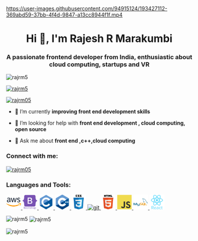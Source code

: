 

https://user-images.githubusercontent.com/94915124/193427112-369abd59-37bb-4f4d-9847-a13cc8944f1f.mp4

<h1 align="center">Hi 👋, I'm Rajesh R Marakumbi</h1>
<h3 align="center">A passionate frontend developer from India, enthusiastic about cloud computing, startups and VR</h3>

<p align="left"> <img src="https://komarev.com/ghpvc/?username=rajrm5&label=Profile%20views&color=0e75b6&style=flat" alt="rajrm5" /> </p>

<p align="left"> <a href="https://github.com/ryo-ma/github-profile-trophy"><img src="https://github-profile-trophy.vercel.app/?username=rajrm5" alt="rajrm5" /></a> </p>

<p align="left"> <a href="https://twitter.com/rajrm05" target="blank"><img src="https://img.shields.io/twitter/follow/rajrm05?logo=twitter&style=for-the-badge" alt="rajrm05" /></a> </p>

- 🔭 I’m currently **improving front end development skills**

- 🤝 I’m looking for help with **front end development , cloud computing, open source**

- 💬 Ask me about **front end ,c++,cloud computing**

<h3 align="left">Connect with me:</h3>
<p align="left">
<a href="https://twitter.com/rajrm05" target="blank"><img align="center" src="https://raw.githubusercontent.com/rahuldkjain/github-profile-readme-generator/master/src/images/icons/Social/twitter.svg" alt="rajrm05" height="30" width="40" /></a>
</p>

<h3 align="left">Languages and Tools:</h3>
<p align="left"> <a href="https://aws.amazon.com" target="_blank" rel="noreferrer"> <img src="https://raw.githubusercontent.com/devicons/devicon/master/icons/amazonwebservices/amazonwebservices-original-wordmark.svg" alt="aws" width="40" height="40"/> </a> <a href="https://getbootstrap.com" target="_blank" rel="noreferrer"> <img src="https://raw.githubusercontent.com/devicons/devicon/master/icons/bootstrap/bootstrap-plain-wordmark.svg" alt="bootstrap" width="40" height="40"/> </a> <a href="https://www.cprogramming.com/" target="_blank" rel="noreferrer"> <img src="https://raw.githubusercontent.com/devicons/devicon/master/icons/c/c-original.svg" alt="c" width="40" height="40"/> </a> <a href="https://www.w3schools.com/cpp/" target="_blank" rel="noreferrer"> <img src="https://raw.githubusercontent.com/devicons/devicon/master/icons/cplusplus/cplusplus-original.svg" alt="cplusplus" width="40" height="40"/> </a> <a href="https://www.w3schools.com/css/" target="_blank" rel="noreferrer"> <img src="https://raw.githubusercontent.com/devicons/devicon/master/icons/css3/css3-original-wordmark.svg" alt="css3" width="40" height="40"/> </a> <a href="https://git-scm.com/" target="_blank" rel="noreferrer"> <img src="https://www.vectorlogo.zone/logos/git-scm/git-scm-icon.svg" alt="git" width="40" height="40"/> </a> <a href="https://www.w3.org/html/" target="_blank" rel="noreferrer"> <img src="https://raw.githubusercontent.com/devicons/devicon/master/icons/html5/html5-original-wordmark.svg" alt="html5" width="40" height="40"/> </a> <a href="https://developer.mozilla.org/en-US/docs/Web/JavaScript" target="_blank" rel="noreferrer"> <img src="https://raw.githubusercontent.com/devicons/devicon/master/icons/javascript/javascript-original.svg" alt="javascript" width="40" height="40"/> </a> <a href="https://www.mysql.com/" target="_blank" rel="noreferrer"> <img src="https://raw.githubusercontent.com/devicons/devicon/master/icons/mysql/mysql-original-wordmark.svg" alt="mysql" width="40" height="40"/> </a> <a href="https://reactjs.org/" target="_blank" rel="noreferrer"> <img src="https://raw.githubusercontent.com/devicons/devicon/master/icons/react/react-original-wordmark.svg" alt="react" width="40" height="40"/> </a> </p>

<p><img align="left" src="https://github-readme-stats.vercel.app/api/top-langs?username=rajrm5&show_icons=true&locale=en&layout=compact" alt="rajrm5" /></p>

<p>&nbsp;<img align="center" src="https://github-readme-stats.vercel.app/api?username=rajrm5&show_icons=true&locale=en" alt="rajrm5" /></p>

<p><img align="center" src="https://github-readme-streak-stats.herokuapp.com/?user=rajrm5&" alt="rajrm5" /></p>

